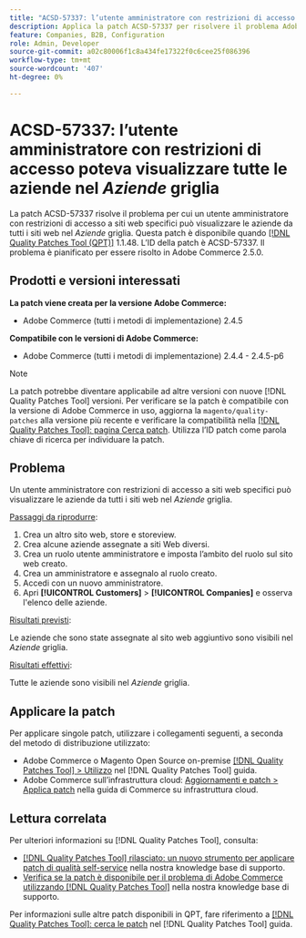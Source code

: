 ```yaml
---
title: "ACSD-57337: l’utente amministratore con restrizioni di accesso poteva visualizzare tutte le aziende nella griglia *Aziende*"
description: Applica la patch ACSD-57337 per risolvere il problema Adobe Commerce, in cui un utente amministratore con restrizioni di accesso a siti web specifici può visualizzare le aziende da tutti i siti web nella griglia *Aziende*.
feature: Companies, B2B, Configuration
role: Admin, Developer
source-git-commit: a02c80006f1c8a434fe17322f0c6cee25f086396
workflow-type: tm+mt
source-wordcount: '407'
ht-degree: 0%

---
```


# ACSD-57337: l’utente amministratore con restrizioni di accesso poteva visualizzare tutte le aziende nel *Aziende* griglia

La patch ACSD-57337 risolve il problema per cui un utente amministratore con restrizioni di accesso a siti web specifici può visualizzare le aziende da tutti i siti web nel *Aziende* griglia. Questa patch è disponibile quando [[!DNL Quality Patches Tool (QPT)]](/help/announcements/adobe-commerce-announcements/magento-quality-patches-released-new-tool-to-self-serve-quality-patches.md) 1.1.48. L’ID della patch è ACSD-57337. Il problema è pianificato per essere risolto in Adobe Commerce 2.5.0.

## Prodotti e versioni interessati

**La patch viene creata per la versione Adobe Commerce:**

* Adobe Commerce (tutti i metodi di implementazione) 2.4.5

**Compatibile con le versioni di Adobe Commerce:**

* Adobe Commerce (tutti i metodi di implementazione) 2.4.4 - 2.4.5-p6

>[!NOTE]
>
>La patch potrebbe diventare applicabile ad altre versioni con nuove [!DNL Quality Patches Tool] versioni. Per verificare se la patch è compatibile con la versione di Adobe Commerce in uso, aggiorna la `magento/quality-patches` alla versione più recente e verificare la compatibilità nella [[!DNL Quality Patches Tool]: pagina Cerca patch](https://experienceleague.adobe.com/tools/commerce-quality-patches/index.html). Utilizza l’ID patch come parola chiave di ricerca per individuare la patch.

## Problema

Un utente amministratore con restrizioni di accesso a siti web specifici può visualizzare le aziende da tutti i siti web nel *Aziende* griglia.

<u>Passaggi da riprodurre</u>:

1. Crea un altro sito web, store e storeview.
1. Crea alcune aziende assegnate a siti Web diversi.
1. Crea un ruolo utente amministratore e imposta l’ambito del ruolo sul sito web creato.
1. Crea un amministratore e assegnalo al ruolo creato.
1. Accedi con un nuovo amministratore.
1. Apri **[!UICONTROL Customers]** > **[!UICONTROL Companies]** e osserva l&#39;elenco delle aziende.

<u>Risultati previsti</u>:

Le aziende che sono state assegnate al sito web aggiuntivo sono visibili nel *Aziende* griglia.

<u>Risultati effettivi</u>:

Tutte le aziende sono visibili nel *Aziende* griglia.

## Applicare la patch

Per applicare singole patch, utilizzare i collegamenti seguenti, a seconda del metodo di distribuzione utilizzato:

* Adobe Commerce o Magento Open Source on-premise [[!DNL Quality Patches Tool] > Utilizzo](https://experienceleague.adobe.com/docs/commerce-operations/tools/quality-patches-tool/usage.html) nel [!DNL Quality Patches Tool] guida.
* Adobe Commerce sull’infrastruttura cloud: [Aggiornamenti e patch > Applica patch](https://experienceleague.adobe.com/docs/commerce-cloud-service/user-guide/develop/upgrade/apply-patches.html) nella guida di Commerce su infrastruttura cloud.

## Lettura correlata

Per ulteriori informazioni su [!DNL Quality Patches Tool], consulta:

* [[!DNL Quality Patches Tool] rilasciato: un nuovo strumento per applicare patch di qualità self-service](/help/announcements/adobe-commerce-announcements/magento-quality-patches-released-new-tool-to-self-serve-quality-patches.md) nella nostra knowledge base di supporto.
* [Verifica se la patch è disponibile per il problema di Adobe Commerce utilizzando [!DNL Quality Patches Tool]](/help/support-tools/patches-available-in-qpt-tool/check-patch-for-magento-issue-with-magento-quality-patches.md) nella nostra knowledge base di supporto.

Per informazioni sulle altre patch disponibili in QPT, fare riferimento a [[!DNL Quality Patches Tool]: cerca le patch](https://experienceleague.adobe.com/tools/commerce-quality-patches/index.html) nel [!DNL Quality Patches Tool] guida.